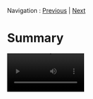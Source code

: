 Navigation : [Previous](QuickStart-Chapters "page
précédente\(OpenMusic QuickStart\)") | [Next](1_StartSession
"Next\(Starting a Session\)")

# Summary


<video src="../videos/0Intro.mp4" width=180/>


References :

Contents :

  * [OpenMusic Documentation](OM-Documentation)
  * [OM User Manual](OM-User-Manual)
  * [OpenMusic QuickStart](QuickStart-Chapters)
    * Summary
    * [Starting a Session](1_StartSession)
    * [Programming a Simple Patch](2_progpatch)
    * [Manipulating the Patch](3ManipPatch)
    * [A Musical Application](4_MusicalAp)
    * [Manipulating and Visualizing Objects](5_CompletEdition)
    * [Saving and Quitting OM](6_Quit)

Navigation : [Previous](QuickStart-Chapters "page
précédente\(OpenMusic QuickStart\)") | [Next](1_StartSession
"Next\(Starting a Session\)")

